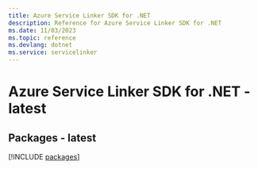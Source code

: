 ```yaml
---
title: Azure Service Linker SDK for .NET
description: Reference for Azure Service Linker SDK for .NET
ms.date: 11/03/2023
ms.topic: reference
ms.devlang: dotnet
ms.service: servicelinker
---
```

# Azure Service Linker SDK for .NET - latest
## Packages - latest
[!INCLUDE [packages](service-linker-index.md)]